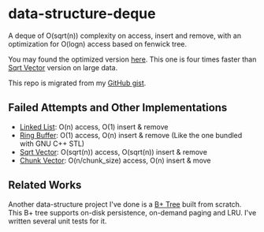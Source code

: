 # data-structure-deque

A deque of O(sqrt(n)) complexity on access, insert and remove, with an optimization for O(logn) access based on fenwick tree.

You may found the optimized version [here](https://github.com/skyzh/data-structure-deque/blob/master/deque_fenwick_tree_vector.hpp).
This one is four times faster than [Sqrt Vector](https://github.com/skyzh/data-structure-deque/blob/master/deque_sqrt_vector.cpp)
version on large data.

This repo is migrated from my [GitHub gist](https://gist.github.com/skyzh/2597b532ad191036ae4a6dc785859e5b).

## Failed Attempts and Other Implementations

* [Linked List](https://github.com/skyzh/data-structure-deque/blob/master/deque_linkedlist.cpp): O(n) access, O(1) insert & remove
* [Ring Buffer](https://github.com/skyzh/data-structure-deque/blob/master/deque_ring_buffer.cpp): O(1) access, O(n) insert & remove (Like the one bundled with GNU C++ STL)
* [Sqrt Vector](https://github.com/skyzh/data-structure-deque/blob/master/deque_sqrt_vector.cpp): O(sqrt(n)) access, O(sqrt(n)) insert & remove
* [Chunk Vector](https://github.com/skyzh/data-structure-deque/blob/master/deque_vector_chunk.cpp): O(n/chunk_size) access, O(n) insert & move

## Related Works

Another data-structure project I've done is a [B+ Tree](https://github.com/skyzh/BPlusTree) built from scratch.
This B+ tree supports on-disk persistence, on-demand paging and LRU. I've written several unit tests for it.
